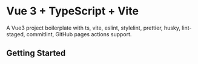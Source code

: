 # Vue 3 + TypeScript + Vite

A Vue3 project boilerplate with ts, vite, eslint, stylelint, prettier, husky, lint-staged, commitlint, GitHub pages actions support.

## Getting Started
